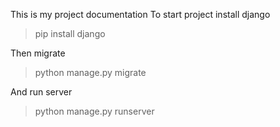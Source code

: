 This is my project documentation
To start project install django

> pip install django

Then migrate 

> python manage.py migrate

And run server

> python manage.py runserver
